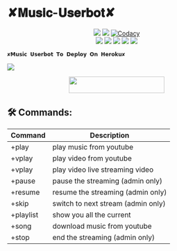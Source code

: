 #         ✘𝐌𝐮𝐬𝐢𝐜-𝐔𝐬𝐞𝐫𝐛𝐨𝐭✘

</p>
<p align="center">
    <a href="https://www.python.org/" alt="made-with-python"> <img src="https://img.shields.io/badge/Made%20with-Python-black.svg?style=flat-square&logo=python&logoColor=blue&color=Blue" /></a>
    <a href="https://github.com/Zaen-ubot/MusicUserbot/graphs/commit-activity" alt="Maintenance"> <img src="https://img.shields.io/badge/Maintained%3F-yes-Blue.svg?style=flat-square" /></a>
    <a href="https://app.codacy.com/gh/Zaen-ubot/MusicUserbot/dashboard"> <img src="https://img.shields.io/codacy/grade/a723cb464d5a4d25be3152b5d71de82d?color=Blue&logo=codacy&style=flat-square" alt="Codacy" /></a><br>
    <a href="https://github.com/Zaen-ubot/MusicUserbot"> <img src="https://img.shields.io/github/repo-size/Zaen-ubot/MusicUserbot?color=Blue&logo=github&logoColor=Blue&style=flat-square" /></a>
    <a href="https://github.com/Zaen-ubot/MusicUserbot/commits/main"> <img src="https://img.shields.io/github/last-commit/Zaen-ubot/MusicUserbot?color=Blue&logo=github&logoColor=Blue&style=flat-square" /></a>
    <a href="https://github.com/Zaen-ubot/MusicUsetbot/issues"> <img src="https://img.shields.io/github/issues/Zaen-ubot/MusicUserbot?color=Blue&logo=github&logoColor=blue&style=flat-square" /></a>
    <a href="https://github.com/Zaen-ubot/MusicUserbot/network/members"> <img src="https://img.shields.io/github/forks/Zaen-ubot/MusicUserbot?color=Blue&logo=github&logoColor=Blue&style=flat-square" /></a>  
    <a href="https://github.com/Zaen-ubot/MusicUserbot/network/members"> <img src="https://img.shields.io/github/stars/Zaen-ubot/MusicUserbot?color=Blue&logo=github&logoColor=Blue&style=flat-square" /></a>  
</p>








    ✘𝗠𝘂𝘀𝗶𝗰 𝗨𝘀𝗲𝗿𝗯𝗼𝘁 𝗧𝗼 𝗗𝗲𝗽𝗹𝗼𝘆 𝗢𝗻 𝗛𝗲𝗿𝗼𝗸𝘂✘
<img src="https://telegra.ph/file/613f681a511feb6d1b186.jpg">

<p align="center"><a href="https://heroku.com/deploy?template=https://github.com/Zaen-Ubot/MusicUserbot"> <img src="https://img.shields.io/badge/Deploy%20To%20Heroku-Green?style=for-the-badge&logo=heroku" width="220" height="38.45"/></a></p>


## 🛠 Commands:
| Command | Description |
| ------ | ------ |
| +play | play music from youtube |
| +vplay | play video from youtube |
| +vplay | play video live streaming video |
| +pause | pause the streaming (admin only) |
| +resume | resume the streaming (admin only) |
| +skip | switch to next stream (admin only) |
| +playlist | show you all the current | stream list |
| +song | download music from youtube |
| +stop | end the streaming (admin only) |
